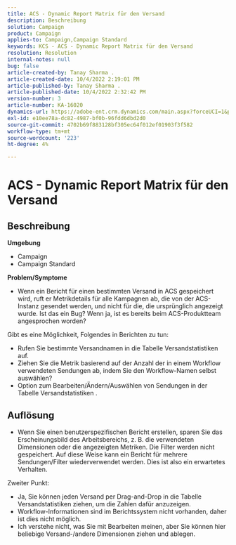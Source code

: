 ```yaml
---
title: ACS - Dynamic Report Matrix für den Versand
description: Beschreibung
solution: Campaign
product: Campaign
applies-to: Campaign,Campaign Standard
keywords: KCS - ACS - Dynamic Report Matrix für den Versand
resolution: Resolution
internal-notes: null
bug: false
article-created-by: Tanay Sharma .
article-created-date: 10/4/2022 2:19:01 PM
article-published-by: Tanay Sharma .
article-published-date: 10/4/2022 2:32:42 PM
version-number: 3
article-number: KA-16020
dynamics-url: https://adobe-ent.crm.dynamics.com/main.aspx?forceUCI=1&pagetype=entityrecord&etn=knowledgearticle&id=4296257c-ef43-ed11-bba2-0022480868ff
exl-id: e10ee78a-dc82-4987-bf0b-96fdd6dbd2d0
source-git-commit: 4702b69f883128bf305ec64f012ef01903f3f582
workflow-type: tm+mt
source-wordcount: '223'
ht-degree: 4%

---
```


# ACS - Dynamic Report Matrix für den Versand

## Beschreibung

<b>Umgebung</b>
- Campaign
- Campaign Standard




<b>Problem/Symptome</b>

- Wenn ein Bericht für einen bestimmten Versand in ACS gespeichert wird, ruft er Metrikdetails für alle Kampagnen ab, die von der ACS-Instanz gesendet werden, und nicht für die, die ursprünglich angezeigt wurde. Ist das ein Bug? Wenn ja, ist es bereits beim ACS-Produktteam angesprochen worden?


Gibt es eine Möglichkeit, Folgendes in Berichten zu tun:

- Rufen Sie bestimmte Versandnamen in die Tabelle Versandstatistiken auf.
- Ziehen Sie die Metrik basierend auf der Anzahl der in einem Workflow verwendeten Sendungen ab, indem Sie den Workflow-Namen selbst auswählen?
- Option zum Bearbeiten/Ändern/Auswählen von Sendungen in der Tabelle Versandstatistiken .





## Auflösung


- Wenn Sie einen benutzerspezifischen Bericht erstellen, sparen Sie das Erscheinungsbild des Arbeitsbereichs, z. B. die verwendeten Dimensionen oder die angezeigten Metriken. Die Filter werden nicht gespeichert. Auf diese Weise kann ein Bericht für mehrere Sendungen/Filter wiederverwendet werden. Dies ist also ein erwartetes Verhalten.


Zweiter Punkt:



- Ja, Sie können jeden Versand per Drag-and-Drop in die Tabelle Versandstatistiken ziehen, um die Zahlen dafür anzuzeigen.
- Workflow-Informationen sind im Berichtssystem nicht vorhanden, daher ist dies nicht möglich.
- Ich verstehe nicht, was Sie mit Bearbeiten meinen, aber Sie können hier beliebige Versand-/andere Dimensionen ziehen und ablegen.
